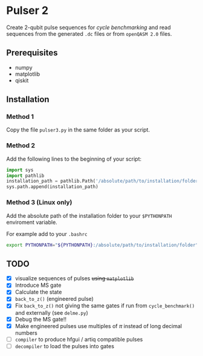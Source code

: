 # Pulser 2

Create 2-qubit pulse sequences for *cycle benchmarking* and read sequences from the generated `.dc` files or from `openQASM 2.0` files.

## Prerequisites
* numpy
* matplotlib
* qiskit

## Installation

### Method 1
Copy the file `pulser3.py` in the same folder as your script.

### Method 2
Add the following lines to the beginning of your script:
``` python
import sys
import pathlib
installation_path = pathlib.Path('/absolute/path/to/installation/folder')
sys.path.append(installation_path)
```
### Method 3 (Linux only)
Add the absolute path of the installation folder to your `$PYTHONPATH` enviroment variable.

For example add to your `.bashrc`

``` bash
export PYTHONPATH="${PYTHONPATH}:/absolute/path/to/installation/folder"
```

## TODO

- [x] visualize sequences of pulses ~~using `matplotlib`~~
- [x] Introduce MS gate
- [x] Calculate the state
- [x] `back_to_z()`  (engineered pulse)
- [x] Fix `back_to_z()` not giving the same gates if run from `cycle_benchmark()` and externally (see `delme.py`)
- [x] Debug the MS gate!!
- [x] Make engineered pulses use multiples of $\pi$ instead of long decimal numbers
- [ ] `compiler` to produce hfgui / artiq compatible pulses
- [ ] `decompiler` to load the pulses into gates
